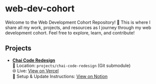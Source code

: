 # web-dev-cohort
Welcome to the Web Development Cohort Repository! 🌟 This is where I share all my work, projects, and resources as I journey through my web development cohort. Feel free to explore, learn, and contribute!


## Projects

- **[Chai Code Redesign](https://github.com/santwan/chai-code-redesign)**  
  📍 Location: `projects/chai-code-redesign` (Git submodule)  
  🌐 Live: [View on Vercel](https://<your-vercel-domain>.vercel.app)  
  📄 Setup & Update Instructions: [View on Notion](https://www.notion.so/Git-submodule-Guide-24a383ba1c7380429a1efa3c9c4c95ad?source=copy_link)

